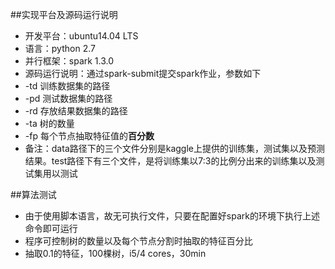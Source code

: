 ##实现平台及源码运行说明
+ 开发平台：ubuntu14.04 LTS
+ 语言：python 2.7
+ 并行框架：spark 1.3.0
+ 源码运行说明：通过spark-submit提交spark作业，参数如下
 + -td 训练数据集的路径
 + -pd 测试数据集的路径
 + -rd 存放结果数据集的路径
 + -ta 树的数量
 + -fp 每个节点抽取特征值的**百分数**
+ 备注：data路径下的三个文件分别是kaggle上提供的训练集，测试集以及预测结果。test路径下有三个文件，是将训练集以7:3的比例分出来的训练集以及测试集用以测试

##算法测试
+ 由于使用脚本语言，故无可执行文件，只要在配置好spark的环境下执行上述命令即可运行
+ 程序可控制树的数量以及每个节点分割时抽取的特征百分比
+ 抽取0.1的特征，100棵树，i5/4 cores，30min
